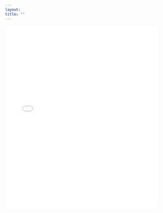 ```yaml
---
layout: 
title: ""
---
```



<embed src="assets/Ditmore_CV_8.29.23.pdf" type="application/pdf" width="100%" height="600px" />


<object data="https://github.com/tditmore/tylerditmore.com/blob/master//_assets/Ditmore_CV_8.28.23.pdf" width="1000" height="1000" type="application/pdf"></object>
